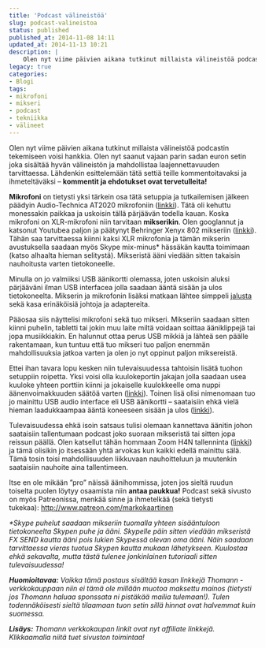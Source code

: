 ```yaml
---
title: 'Podcast välineistöä'
slug: podcast-valineistoa
status: published
published_at: 2014-11-08 14:11
updated_at: 2014-11-13 10:21
description: |
    Olen nyt viime päivien aikana tutkinut millaista välineistöä podcastin tekemiseen voisi hankkia. Olen nyt saanut vajaan parin sadan euron setin joka sisältää hyvän välineistön ja mahdollistaa laajennettavuuden tarvittaessa. Lähdenkin esittelemään tätä settiä teille kommentoitavaksi ja ihmeteltäväksi – kommentit ja ehdotukset ovat tervetulleita! Mikrofoni on tietysti yksi tärkein osa tätä setuppia ja tutkailemisen jälkeen päädyin Audio-Technica AT2020… Jatka lukemista Podcast välineistöä
legacy: true
categories:
- Blogi
tags:
- mikrofoni
- mikseri
- podcast
- tekniikka
- välineet
---
```


<p>Olen nyt viime päivien aikana tutkinut millaista välineistöä podcastin tekemiseen voisi hankkia. Olen nyt saanut vajaan parin sadan euron setin joka sisältää hyvän välineistön ja mahdollistaa laajennettavuuden tarvittaessa. Lähdenkin esittelemään tätä settiä teille kommentoitavaksi ja ihmeteltäväksi &#8211; <strong>kommentit ja ehdotukset ovat tervetulleita!</strong></p>
<p><strong>Mikrofoni</strong> on tietysti yksi tärkein osa tätä setuppia ja tutkailemisen jälkeen päädyin Audio-Technica AT2020 mikrofoniin (<a href="http://www.thomann.de/fi/audio_technicaat2020_popkiller_set.htm?partner_id=78510" target="_blank">linkki</a>). Tätä oli kehuttu monessakin paikkaa ja uskoisin tällä pärjäävän todella kauan. Koska mikrofoni on XLR-mikrofoni niin tarvitaan <strong>mikserikin</strong>. Olen googlannut ja katsonut Youtubea paljon ja päätynyt Behringer Xenyx 802 mikseriin (<a href="http://www.thomann.de/fi/behringer_xenyx_802.htm?partner_id=78510" target="_blank">linkki</a>). Tähän saa tarvittaessa kiinni kaksi XLR mikrofonia ja tämän mikserin avustuksella saadaan myös Skype mix-minus* hässäkän kautta toimimaan (katso alhaalta hieman selitystä). Mikseristä ääni viedään sitten takaisin nauhoitusta varten tietokoneelle.</p>
<p>Minulla on jo valmiiksi USB äänikortti olemassa, joten uskoisin aluksi pärjääväni ilman USB interfacea jolla saadaan ääntä sisään ja ulos tietokoneelta. Mikserin ja mikrofonin lisäksi matkaan lähtee simppeli <a href="http://www.thomann.de/fi/millenium_ds10.htm?partner_id=78510" target="_blank">jalusta</a> sekä kasa erinäköisiä johtoja ja adaptereita.</p>
<p>Pääosaa siis näyttelisi mikrofoni sekä tuo mikseri. Mikseriin saadaan sitten kiinni puhelin, tabletti tai jokin muu laite miltä voidaan soittaa ääniklippejä tai jopa musiikkiakin. En halunnut ottaa perus USB mikkiä ja lähteä sen päälle rakentamaan, kun tuntuu että tuo mikseri tuo paljon enemmän mahdollisuuksia jatkoa varten ja olen jo nyt oppinut paljon miksereistä.</p>
<p>Ettei ihan tavara lopu kesken niin tulevaisuudessa tahtoisin lisätä tuohon setuppiin roipetta. Yksi voisi olla kuulokeportin jakajan jolla saadaan usea kuuloke yhteen porttiin kiinni ja jokaiselle kuulokkeelle oma nuppi äänenvoimakkuuden säätöä varten (<a href="http://www.thomann.de/fi/behringer_ha400.htm?partner_id=78510" target="_blank">linkki</a>). Toinen lisä olisi nimenomaan tuo jo mainittu USB audio interface eli USB äänikortti &#8211; saataisiin ehkä vielä hieman laadukkaampaa ääntä koneeseen sisään ja ulos (<a href="http://www.thomann.de/fi/behringer_ucontrol_uca_202.htm?partner_id=78510" target="_blank">linkki</a>).</p>
<p>Tulevaisuudessa ehkä isoin satsaus tulisi olemaan kannettava äänitin johon saataisiin tallentumaan podcast joko suoraan mikseristä tai sitten jopa reissun päällä. Olen katsellut tähän hommaan Zoom H4N tallenninta (<a href="http://www.thomann.de/fi/zoom_h4_n.htm?partner_id=78510" target="_blank">linkki</a>) ja tämä olisikin jo itsessään yhtä arvokas kun kaikki edellä mainittu sälä. Tämä tosin toisi mahdollisuuden liikkuvaan nauhoitteluun ja muutenkin saataisiin nauhoite aina tallentimeen.</p>
<p>Itse en ole mikään &#8221;pro&#8221; näissä äänihommissa, joten jos sieltä ruudun toiselta puolen löytyy osaamista niin <strong>antaa paukkua!</strong> Podcast sekä sivusto on myös Patreonissa, menkää sinne ja ihmetelkää (sekä tietysti tukekaa): <a href="http://www.patreon.com/markokaartinen" target="_blank">http://www.patreon.com/markokaartinen</a></p>
<p><i>*Skype puhelut saadaan mikseriin tuomalla yhteen sisääntuloon tietokoneelta Skypen puhe ja ääni. Skypelle päin sitten viedään mikseristä FX SEND kautta ääni pois lukien Skypessä olevan oma ääni. Näin saadaan tarvittaessa vieras tuotua Skypen kautta mukaan lähetykseen. Kuulostaa ehkä sekavalta, mutta tästä tulenee jonkinlainen tutoriaali sitten tulevaisuudessa!</i></p>
<p><em><strong>Huomioitavaa:</strong> Vaikka tämä postaus sisältää kasan linkkejä Thomann -verkkokauppaan niin ei tämä ole millään muotoa maksettu mainos (tietysti jos Thomann haluaa sponssata ni pistäkää mailia tulemaan!). Tulen todennäköisesti sieltä tilaamaan tuon setin sillä hinnat ovat halvemmat kuin suomessa.</em></p>
<p><em><strong>Lisäys:</strong> Thomann verkkokaupan linkit ovat nyt affiliate linkkejä. Klikkaamalla niitä tuet sivuston toimintaa!</em></p>